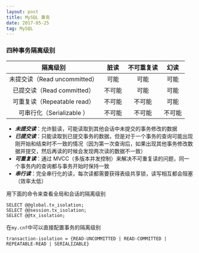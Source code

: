 ```yaml
---
layout: post
title: MySQL 事务
date: 2017-05-25
tag: MySQL
---
```


### 四种事务隔离级别

|          隔离级别          |  脏读  | 不可重复读 |  幻读  |
| :--------------------: | :--: | :---: | :--: |
| 未提交读（Read uncommitted） |  可能  |  可能   |  可能  |
|  已提交读（Read committed）  | 不可能  |  可能   |  可能  |
| 可重复读（Repeatable read）  | 不可能  |  不可能  |  可能  |
|  可串行化（Serializable ）   | 不可能  |  不可能  | 不可能  |


- ***未提交读***：允许脏读，可能读取到其他会话中未提交的事务修改的数据
- ***已提交读***：只能读取到已提交事务的数据，但是对于一个事务的查询可能出现刚开始和结束时不一致的情况（因为第一次查询后，如果出现其他事务修改数据并提交，然后再读的时候会发现两次读的数据不一致）
- ***可重复读***：通过 MVCC（多版本并发控制）来解决不可重复读的问题，同一个事务内的查询都与事务开始时保持一致
- ***串行读***：完全串行化的读，每次读都需要获得表级共享锁，读写相互都会阻塞（效率太低）

用下面的命令来查看全局和会话的隔离级别

```
SELECT @@global.tx_isolation;
SELECT @@session.tx_isolation;
SELECT @@tx_isolation;
```

在`my.cnf`中可以直接配置事务的隔离级别

```
transaction-isolation = {READ-UNCOMMITTED | READ-COMMITTED | REPEATABLE-READ | SERIALIZABLE}
```

